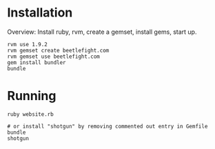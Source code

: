 Installation
============
Overview: Install ruby, rvm, create a gemset, install gems, start up.

    rvm use 1.9.2
    rvm gemset create beetlefight.com
    rvm gemset use beetlefight.com
    gem install bundler
    bundle

Running
=======

    ruby website.rb
    
    # or install "shotgun" by removing commented out entry in Gemfile
    bundle
    shotgun
  